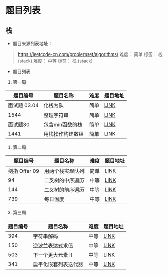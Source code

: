 # 题目列表


## 栈

- 题目来源列表地址：
> https://leetcode-cn.com/problemset/algorithms/
> 难度： 简单   标签： 栈 (stack)
> 难度： 中等   标签： 栈 (stack)

- 题目列表

1. 第一周

| 题目编号 | 题目名称 | 难度 | 题目地址 |
| -------- | -------- | ------ | ------ |
|面试题 03.04|化栈为队|简单|[LINK](https://leetcode-cn.com/problems/implement-queue-using-stacks-lcci)|
|1544|整理字符串|简单|[LINK](https://leetcode-cn.com/problems/make-the-string-great)|
|面试题30|包含min函数的栈|简单|[LINK](https://leetcode-cn.com/problems/bao-han-minhan-shu-de-zhan-lcof)|
|1441|用栈操作构建数组|简单|[LINK](https://leetcode-cn.com/problems/build-an-array-with-stack-operations)|

1. 第二周

| 题目编号 | 题目名称 | 难度 | 题目地址 |
| -------- | -------- | ------ | ------ |
|剑指 Offer 09|用两个栈实现队列|简单|[LINK](https://leetcode-cn.com/problems/yong-liang-ge-zhan-shi-xian-dui-lie-lcof/)|
|94|二叉树的中序遍历|中等|[LINK](https://leetcode-cn.com/problems/binary-tree-inorder-traversal)|
|144|二叉树的前序遍历|中等|[LINK](https://leetcode-cn.com/problems/binary-tree-preorder-traversal)|
|739|每日温度|中等|[LINK](https://leetcode-cn.com/problems/daily-temperatures)|

3. 第三周

| 题目编号 | 题目名称 | 难度 | 题目地址 |
| -------- | -------- | ------ | ------ |
|394|字符串解码|中等|[LINK](https://leetcode-cn.com/problems/decode-string)|
|150|逆波兰表达式求值|中等|[LINK](https://leetcode-cn.com/problems/evaluate-reverse-polish-notation)|
|503|下一个更大元素 II|中等|[LINK](https://leetcode-cn.com/problems/next-greater-element-ii)|
|341|扁平化嵌套列表迭代器|中等|[LINK](https://leetcode-cn.com/problems/flatten-nested-list-iterator)|